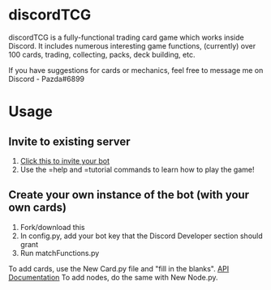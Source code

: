 # discordTCG
discordTCG is a fully-functional trading card game which works inside Discord. It includes numerous interesting game functions, (currently) over 100 cards, trading, collecting, packs, deck building, etc.

If you have suggestions for cards or mechanics, feel free to message me on Discord - Pazda#6899

# Usage

## Invite to existing server
1. [Click this to invite your bot](https://discordapp.com/api/oauth2/authorize?client_id=545701080047026176&permissions=0&scope=bot)
2. Use the =help and =tutorial commands to learn how to play the game!

## Create your own instance of the bot (with your own cards)
1. Fork/download this
2. In config.py, add your bot key that the Discord Developer section should grant
3. Run matchFunctions.py

To add cards, use the New Card.py file and "fill in the blanks". [API Documentation](https://github.com/Pazda/discordTCG/wiki)
To add nodes, do the same with New Node.py.

